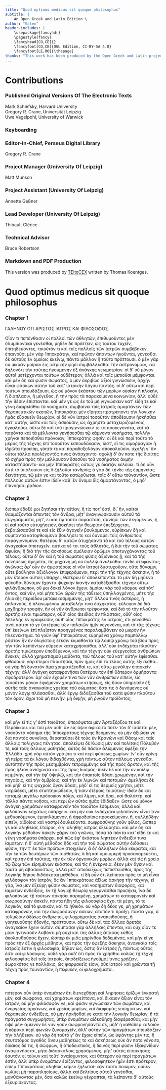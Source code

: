 ```yaml
---
title: "Quod optimus medicus sit quoque philosophus"
subtitle: |
	An Open Greek and Latin Edition \ 
author: "Galen"
header-includes: | 
	\usepackage{fancyhdr}
	\pagestyle{fancy}
	\fancyhead[CO,CE]{}
	\fancyfoot[CO,CE]{OGL Edition, CC-BY-SA 4.0}
	\fancyfoot[LE,RO]{\thepage}
thanks: "This work has been produced by the Open Greek and Latin project through the help of volunteers. See contributions for details."
...
```


# Contributions


### Published Original Versions Of The Electronic Texts

Mark Schiefsky, Harvard University  
Gregory R. Crane, Universität Leipzig  
Uwe Vagelpohl, University of Warwick  
  
### Keyboarding

### Editor-In-Chief, Perseus Digital Library

Gregory R. Crane  
  
### Project Manager (University Of Leipzig)

Matt Munson  
  
### Project Assistant (University Of Leipzig)

Annette Geßner  
  
### Lead Developer (University Of Leipzig)

Thibault Clérice  
  
### Technical Advisor

Bruce Robertson  
  
### Markdown and PDF Production

This version was produced by [TEItoCEX](https://github.com/ThomasK81/TEItoCEX) written by Thomas Koentges.

# Quod optimus medicus sit quoque philosophus

### Chapter 1

<head>ΓΑΛΗΝΟΥ ΟΤΙ ΑΡΙΣΤΟΣ ΙΑΤΡΟΣ <lb/>ΚΑΙ ΦΙΛΟΣΟΦΟΣ.</head>
                    <p>Οἷόν τι πεπόνθασιν οἱ πολλοὶ τῶν ἀθλητῶν, ἐπιθυμοῦντες <lb/>μὲν ὀλυμπιονῖκαι
                        γενέσθαι, μηδὲν δὲ πράττειν, ὡς τούτου <lb/>τυχεῖν, ἐπιτηδεύοντες, τοιοῦτόν
                        τι καὶ τοῖς πολλοῖς τῶν <lb/>ἰατρῶν συμβέβηκεν. ἐπαινοῦσι μὲν γὰρ
                        Ἱπποκράτην, καὶ <lb/>πρῶτον ἁπάντων ἡγοῦνται, γενέσθαι δὲ αὐτοὺς ἐν ὁμοίοις
                        <lb/>ἐκείνῳ, πάντα μᾶλλον ἢ τοῦτο πράττουσι. ὁ μὲν γὰρ οὐ <lb/>μικρὰν μοῖραν
                        εἰς ἰατρικήν φησι συμβάλλεσθαι τὴν ἀστρονομίαν, <lb/>καὶ δηλονότι τὴν ταύτης
                        ἡγουμένην ἐξ ἀνάγκης <lb/>γεωμετρίαν. οἱ δ’ οὐ μόνον αὐτοὶ μετέρχονται
                        τούτων οὐδέτερον, <pb n="54"/> ἀλλὰ καὶ τοῖς μετιοῦσι μέμφονται. καὶ μὲν δὴ
                        καὶ <lb/>φύσιν σώματος, ὁ μὲν ἀκριβῶς ἀξιοῖ γιγνώσκειν, ἀρχὴν εἶναι
                        <lb/>φάσκων αὐτὴν τοῦ κατ’ ἰατρικὴν λόγου παντός. οἱ δ’ <lb/>οὕτω καὶ περὶ
                        τούτων σπουδάζουσι, ὡς οὐ μόνον ἑκάστου <lb/>τῶν μορίων οὐσίαν ἢ πλοκὴν, ἢ
                        διάπλασιν, ἢ μέγεθος, ἢ <lb/>τὴν πρὸς τὰ παρακείμενα κοινωνίαν, ἀλλ’ οὐδὲ
                        τὴν θέσιν <lb/>ἐπίστανται. καὶ μέν γε ὡς ἐκ τοῦ μὴ γιγνώσκειν κατ’ εἴδη
                        <lb/>τε καὶ γένη διαιρεῖσθαι τὰ νοσήματα, συμβαίνει τοῖς ἰατροῖς
                        <lb/>ἁμαρτάνειν τῶν θεραπευτικῶν σκοπῶν, Ἱπποκράτει μὲν εἴρηται
                        <lb/>προτρέποντι τὴν λογικὴν ἡμᾶς ἐξασκεῖν θεωρίαν. οἱ δὲ <lb/>νῦν ἰατροὶ
                        τοσοῦτον ἀποδέουσιν ἠσκῆσθαι κατ’ αὐτὴν, ὥστε καὶ <lb/>τοῖς ἀσκοῦσιν, ὡς
                        ἄχρηστα μεταχειριζομένοις, ἐγκαλοῦσι. οὕτω <lb/>δὲ καὶ τοῦ προγιγνώσκειν τε
                        τὰ προγεγονότα, καὶ τὰ παρόντα <lb/>καὶ τὰ μέλλοντα γενήσεσθαι τῷ κάμνοντι
                        νοσήματα, <lb/>πολλὴν χρῆναι πεποιῆσθαι πρόνοιαν, Ἱπποκράτης φησίν. οἱ
                        <lb/>δὲ καὶ περὶ τοῦτο τὸ μέρος τῆς τέχνης ἐπὶ τοσοῦτον ἐσπουδάκασιν,
                        <lb/>ὥστ’, εἴ τις αἱμοῤῥαγίαν ἢ ἱδρῶτα προείπῃ, <pb n="55"/> γόητά τε καὶ
                        παραδοξολόγον ἀποκαλοῦσιν. σχολῇ γ’ ἂν οὗτοι <lb/>τἄλλα προλέγοντός τινος
                        ἀνάσχοιντο· <milestone unit="ed2page" n="357"/> σχολῇ δ’ ἄν ποτε <lb/>τῆς
                        διαίτης τὸ σχῆμα πρὸς τὴν μέλλουσαν ἔσεσθαι τοῦ νοσήματος <lb/>ἀκμὴν
                        καταστήσαιντο· καὶ μὴν Ἱπποκράτης οὕτως <lb/>γε διαιτᾷν κελεύει. τί δὴ οὖν
                        ἐστὶ τὸ ὑπόλοιπον εἰς ὃ ζηλοῦσι <lb/>τἀνδρός; ὁ γὰρ δὴ τήνδε τῆς ἑρμηνείας
                        δεινότητα, τῷ μέν <lb/>γε καὶ τοῦτο κατώρθωται. τοῖς δ’ οὕτω τοὐναντίον,
                        ὥστε <lb/>πολλοὺς αὐτῶν ἐστιν ἰδεῖν καθ’ ἓν ὄνομα δὶς ἁμαρτάνοντας, <lb/>ὃ
                        μηδ’ ἐπινοῆσαι ῥᾴδιον. </p>


### Chapter 2

<p>διόπερ ἔδοξέ μοι <milestone unit="ed1page" n="9"/> ζητῆσαι <lb/>τὴν αἰτίαν, ἥ
                        τίς ποτ’ ἐστὶ, δι’ ἣν, καίτοι θαυμάζονται <lb/>ἅπαντες τὸν ἄνδρα, μήτ’
                        ἀναγινώσκουσιν αὐτοῦ τὰ συγγράμματα, <lb/>μήτ’, εἰ καί τῳ τοῦτο παρασταίη,
                        συνίησι τῶν λεγομένων, <lb/>ἢ, εἰ καὶ τοῦτο εὐτυχήσειεν, ἀσκήσει τὴν θεωρίαν
                        <lb/>ἐπεξέρχεται, βεβαιώσασθαί τε καὶ εἰς ἕξιν ἀγαγεῖν βουλόμενος,
                        <lb/>εὑρίσκων δὴ καὶ σύμπαντα κατορθούμενα βουλήσει <lb/>τε καὶ δυνάμει τοῖς
                        ἀνθρώποις παραγιγνόμενα. θατέρου <pb n="56"/> δ’ αὐτῶν ἀτυχήσαντι τὸ καὶ τοῦ
                        τέλους αὐτῶν ἀναγκαῖον <lb/>ἀποτυχεῖν. αὐτίκα γέ τοι τοὺς ἀθλητὰς, ἢ διὰ τὴν
                        τοῦ <lb/>σώματος ἀφυΐαν, ἢ διὰ τὴν τῆς ἀσκήσεως ἀμέλειαν ὁρῶμεν
                        <lb/>ἀποτυγχάνοντας τοῦ τέλους. οὕτω δ’ ἂν καὶ ἡ τοῦ σώματος <lb/>φύσις
                        ἀξιόνικος ᾖ, καὶ τὰ τῆς ἀσκήσεως ἄμεμπτα, τίς <lb/>μηχανὴ μὴ οὐ πολλῷ
                        ἀνελέσθαι τόνδε στεφανίτας ἀγῶνας; <lb/>ἆρ’ οὖν ἐν ἀμφοτέροις οἱ νῦν ἰατροὶ
                        δυστυχοῦσιν, οὔτε δύναμιν, <lb/>οὔτε βούλησιν ἀξιόλογον ἐπιφερόμενοι, περὶ
                        τὴν τῆς <lb/>τέχνης ἄσκησιν, ἢ τὸ μὲν ἕτερον αὐτοῖς ὑπάρχει, θατέρου <lb/>δ’
                        ἀπολείπονται. τὸ μὲν δὴ μηδένα φύεσθαι δύναμιν ἔχοντα <lb/>ψυχικὴν ἱκανὴν
                        καταδέξασθαι τέχνην οὕτω φιλάνθρωπον, <lb/>οὔ μοι δοκεῖ λόγον ἔχειν. ὁμοίου
                        γὰρ τοῦ κόσμου καὶ <lb/>τότ’ ὄντος, καὶ νῦν, καὶ μήτε τῶν ὡρῶν τῆς τάξεως
                        <lb/>ὑπηλλαγμένης, μήτε τῆς ἡλιακῆς περιόδου μετακεκοσμημένης, <lb/>μήτ’
                        ἄλλου τινὸς ἀστέρος, ἢ ἀπλανοῦς, ἢ πλανωμένου <lb/>μεταβολήν τινα ἐσχηκότος.
                        εὔλογον δὲ διὰ μοχθηρὰν τροφήν, <lb/>ἣν οἱ νῦν ἄνθρωποι τρέφονται, καὶ διὰ
                        τὸ τὸν <pb n="57"/> πλοῦτον ἀρετῆς εἶναι τιμιώτερον, οὔθ’ οἶος Φειδίας ἐν
                        πλάσταις, <lb/>οὔθ’ οἶος Ἀπελλῆς ἐν γραφεῦσιν, οὔθ’ οἶος Ἱπποκράτης <lb/>ἐν
                        ἰατροῖς, ἔτι γενέσθαι τινά. καίτοι τό γε ὑστέροις <lb/>τῶν παλαιῶν ἡμῖν
                        γεγονέναι, καὶ τὸ τὰς τέχνας ὑπ’ ἐκείνων <lb/>ἐπὶ πλεῖστον προηγμένας
                        παραλαμβάνειν οὐ μικρὸν ἦν πλεονέκτημα. <lb/>τὰ γοῦν ὑφ’ Ἱπποκράτους
                        εὑρημένα χρόνῳ παμπόλλῳ <lb/>ῥᾷστον ἦν ἐν ὀλιγίστοις ἔτεσιν ἐκμαθόντα τῷ
                        <lb/>λοιπῷ χρόνῳ τοῦ βίου πρὸς τὴν τῶν λειπόντων εὕρεσιν καταχρήσασθαι.
                        <lb/>ἀλλ’ οὐκ ἐνδέχεται πλοῦτον ἀρετῆς τιμιώτερον <lb/>ὑποθέμενον, καὶ τὴν
                        τέχνην οὐκ εὐεργεσίας ἀνθρώπων <lb/>ἕνεκεν, ἀλλὰ χρηματισμοῦ μαθόντα, τοῦ
                        τέλους τοῦ κατ’ <lb/>αὐτὴν ἐφίεσθαι. φθάσουσι γὰρ ἕτεροι πλουτῆσαι, πρὶν
                        ἡμᾶς <lb/>ἐπὶ τὸ τέλος αὐτῆς ἐξικέσθαι. οὐ γὰρ δὴ δυνατὸν ἅμα
                        <lb/>χρηματίζεσθαί τε, καὶ οὕτω μεγάλην ἐπασκεῖν τέχνην, ἀλλ’ <lb/>ἀνάγκη
                        καταφρονῆσαι θατέρου τὸν ἐπὶ θάτερον ὁρμήσαντα <lb/>σφοδρότερον. ἆρ’ οὖν
                        ἔχομέν τινα τῶν νῦν ἀνθρώπων εἰπεῖν, <lb/>εἰς τοσοῦτον μόνον ἐφιέμενον
                        χρημάτων κτήσεως, εἰς <pb n="58"/> ὅσον ὑπηρετεῖν ἐξ αὐτῆς ταῖς ἀναγκαίαις
                        χρείαις τοῦ σώματος; <lb/>ἔστι τις ὁ δυνάμενος οὐ μόνον λόγῳ πλάσασθαι, ἀλλ’
                        <lb/>ἔργῳ διδάξασθαι τοῦ κατὰ φύσιν πλούτου τὸν ὅρον, ἄχρι <lb/>τοῦ μὴ
                        πεινῇν, μὴ διψῇν, μὴ ῥιγοῦν προϊόντος; </p>


### Chapter 3

<p>καὶ μὴν <lb/>εἴ τίς γ’ ἐστὶ τοιοῦτος, ὑπερόψεται μὲν Ἀρταξέρξου τε καὶ
                        <lb/>Περδίκκου. καὶ τοῦ μὲν οὐδ’ ἄν εἰς ὄψιν ἀφί<milestone unit="ed2page" n="358"/>κοιτό ποτε· <lb/>τὸν δ’ ἰάσεται μὲν, νοσοῦντα νόσημα τῆς
                        Ἱπποκράτους τέχνης <lb/>δεόμενον, οὐ μὴν ἀξιώσει γε διὰ παντὸς συνεῖναι,
                        θεραπεύσει <lb/>δὲ τοὺς ἐν Κρανῶνι καὶ Θάσῳ καὶ ταῖς ἄλλαις <lb/>πολίχναις
                        πένητας. ἀπολείψει δὲ Κώοις μὲν καὶ πολίταις <lb/>Πόλυβόν τε, καὶ τοὺς
                        ἄλλους μαθητὰς, αὐτὸς δὲ πᾶσαν <lb/>ἀλώμενος ἐφέξει τὴν Ἑλλάδα. χρὴ γὰρ
                        αὐτὸν γράψαι τι <lb/>καὶ περὶ φύσεως χωρίων. ἵν’ οὖν κρίνῃ τῇ πείρᾳ τὰ ἐκ
                        <lb/>λόγου διδαχθέντα, χρὴ πάντως αὐτὸν πόλεως γενέσθαι αὐτόπτην <lb/>τῆς
                        πρὸς μεσημβρίαν τετραμμένης καὶ τῆς πρὸς <lb/>ἄρκτον, καὶ τῆς πρὸς ἥλιον
                        ἀνίσχοντα καὶ τῆς πρὸς <pb n="59"/> δυσμάς· ἰδεῖν δὲ καὶ τὴν ἐν κοίλῳ
                        κειμένην, καὶ τὴν <lb/>ἐφ’ ὑψηλῷ, καὶ τὴν ἐπακτοῖς ὕδασι χρωμένην, καὶ τὴν
                        <lb/>πηγαίοις, καὶ τὴν ὀμβρίοις, καὶ τὴν ἐκ λιμνῶν καὶ <lb/>ποταμῶν·
                        ἀμελῆσαι δὲ καὶ μήδ’ εἴ τις ψυχροῖς ἄγαν <lb/>ὕδασι, μήδ’ εἴ τις θερμοῖς
                        χρῆται, μήτε νιτρώδεσι, μήτε <lb/>στυπτηριώδεσιν, ἤ τισιν ἑτέροις τοιούτοις·
                        ἰδεῖν δὲ καὶ ποταμῷ <lb/>μεγάλῳ πρόσοικον πόλιν, καὶ λίμνῃ, καὶ ὄρει, καὶ
                        <lb/>θαλάττῃ, καὶ τἄλλα πάντα νοῆσαι, καὶ περὶ ὧν αὐτὸς ἡμᾶς <lb/>ἐδίδαξεν·
                        ὥστε οὐ μόνον ἀνάγκη χρημάτων καταφρονεῖν τὸν <lb/>τοιοῦτον ἐσόμενον, ἀλλὰ
                        καὶ φιλόπονον ἐσχάτως ὑπάρχειν. <lb/>καὶ μὴν οὐκ ἐνδέχεται φιλόπονον εἶναί
                        τινα μεθυσκόμενον, <lb/>ἐμπιπλάμενον, ἢ ἀφροδισίοις προσκείμενον, ἢ,
                        συλλήβδην <lb/>εἰπεῖν, αἰδοίοις καὶ γαστρὶ δουλεύοντα. σωφροσύνης γοῦν
                        <lb/>φίλος, ὥσπερ γε καὶ ἀληθείας ἑταῖρος, ὅ γ’ ἀληθὴς ἰατρὸς
                        <lb/>ἐξεύρηται. καὶ μὲν δὴ καὶ λογικὴν μέθοδον ἀσκεῖν χάριν <lb/>τοῦ γνῶναι,
                        πόσα τὰ πάντα κατ’ εἴδη τε καὶ γένη νοσήματα <pb n="60"/> ὑπάρχει, καὶ πῶς
                        ἐφ’ ἑκάστου ληπτέον ἔνδειξίν τινα ἰαμάτων. <lb/>ἡ δ’ αὐτὴ μέθοδος ἥδε καὶ
                        τὴν τοῦ σώματος αὐτὴν <lb/>διδάσκει φύσιν, τήν τ’ ἐκ τῶν πρώτων στοιχείων, ἃ
                        δι’ ἀλλήλων <lb/>ὅλα κέκραται, καὶ τὴν ἐκ τῶν δευτέρων τῶν αἰσθητῶν, <lb/>ἃ
                        δὴ καὶ ὁμοιομερῆ προσαγορεύεται, καὶ τρίτην ἐπὶ <lb/>ταύταις, τὴν ἐκ τῶν
                        ὀργανικῶν μορίων. ἀλλὰ καὶ τίς ἡ <lb/>χρεία τῷ ζώῳ τῶν εἰρημένων ἑκάστου,
                        καὶ τίς ἡ ἐνέργεια, <lb/>δέον μὲν ἄγειν καὶ ταῦτα μὴ ἀβασανίστως, ἀλλὰ μετ’
                        ἀποδείξεως <lb/>πεπιστεῦσθαι, πρὸς τῆς λογικῆς δήπου διδάσκεται
                        <lb/>μεθόδου. τί δὴ οὖν ἔτι λείπεται πρὸς τὸ μὴ εἶναι φιλόσοφον <lb/>τὸν
                        ἰατρὸν, ὃς ἂν Ἱπποκράτους ἀξίως ἀσκήσῃ τὴν τέχνην, <lb/>εἰ γὰρ, ἵνα μὲν
                        ἐξεύρῃ φύσιν σώματος, καὶ νοσημάτων <lb/>διαφορὰς, καὶ ἰαμάτων ἐνδείξεις, ἐν
                        τῇ λογικῇ θεωρίᾳ <lb/>γεγυμνάσθαι προσήκει, ἵνα δὲ φιλοπόνως τῇ τούτων
                        ἀσκήσει <lb/>παραμένῃ, χρημάτων τε καταφρονεῖν καὶ σωφροσύνην ἀσκεῖν,
                        <lb/>πάντα ἤδη τῆς φιλοσοφίας ἔχοι τὰ μέρη, τό τε λογικὸν, καὶ <pb n="61"/>
                        τὸ φυσικὸν, καὶ τὸ ἠθικόν. οὐ γὰρ δὴ δέος γε, μὴ χρημάτων <lb/>καταφρονῶν,
                        καὶ τὴν σωφροσύνην ἀσκῶν, ἄτοπόν τι <lb/>πράξῃ. πάντα γὰρ, ἃ τολμῶσιν ἀδίκως
                        ἄνθρωποι, φιλοχρηματίας <lb/>ἀναπειθούσης, ἢ γοητευούσης ἡδονῆς, πράττουσιν.
                        <lb/>οὕτω δὲ καὶ τὰς ἄλλας ἀρετὰς ἀναγκαῖον ἔχειν αὐτόν. σύμπασαι <lb/>γὰρ
                        ἀλλήλαις ἕπονται, καὶ οὐχ οἶόν τε μίαν ἡντιναοῦν <lb/>λαβόντι μὴ οὐχὶ καὶ
                        τὰς ἄλλας ἁπάσας εὐθὺς ἀκολουθούσας <lb/>ἔχειν, ὥσπερ ἐκ μιᾶς μηρίνθου
                        δεδεμένας. καὶ μὴν εἴ γε <lb/>πρὸς τὴν ἐξ ἀρχῆς μάθησιν, καὶ πρὸς τὴν ἐφεξῆς
                        ἄσκησιν, <lb/>ἀναγκαία τοῖς ἰατροῖς ἐστιν ἡ φιλοσοφία, δῆλον ὡς, ὅστις
                        <lb/>ἂν ἰατρὸς ᾖ, πάντως οὗτός ἐστι καὶ φιλόσοφος. οὐδὲ γὰρ <lb/>οὐδ’ ὅτι
                        πρὸς τὸ χρῆσθαι καλῶς τῇ τέχνῃ φιλοσοφίας δεῖ <lb/>τοῖς ἰατροῖς, ἀποδείξεως
                        ἡγοῦμαί τινος <milestone unit="ed2page" n="359"/> χρῄζειν, ἑωρακότας <lb/>γε
                        πολλάκις, ὡς φαρμακεῖς εἰσιν, οὐκ ἰατροί· καὶ χρῶνται <lb/>τῇ τέχνῃ πρὸς
                        τοὐναντίον, ἢ πέφυκεν, οἱ φιλοχρήματοι. </p>


### Chapter 4

<p>πότερον οὖν ὑπὲρ ὀνομάτων ἔτι διενεχθήσῃ καὶ ληρήσεις <pb n="62"/> ἐρίζων
                        ἐγκρατῆ μὲν, καὶ σώφρονα, καὶ χρημάτων κρείττονα, <lb/>καὶ δίκαιον ἄξιον
                        εἶναι τὸν ἰατρὸν, οὐ μὴν φιλόσοφόν γε, <lb/>καὶ φύσιν γιγνώσκειν τῶν
                        σωμάτων, καὶ ἐνεργείας ὀργάνων, <lb/>καὶ χρείας μορίων, καὶ διαφορὰς
                        νοσημάτων, καὶ θεραπειῶν <lb/>ἐνδείξεις, οὐ μὴν ἠσκῆσθαί γε κατὰ τὴν λογικὴν
                        θεωρίαν, <lb/>ἢ τὰ πράγματα συγχωρήσας, ὑπὲρ ὀνομάτων αἰδεσθήσῃ διαφέρεσθαι;
                        <lb/>καὶ μὴν ὀψὲ μέν· ἄμεινον δὲ νῦν γοῦν σωφρονήσαντά <lb/>σε, μήδ’ ἢ
                        καθάπερ κολοιὸν ἢ κόρακα περὶ φωνῶν <lb/>ζυγομαχεῖν, ἀλλ’ αὐτὴν τῶν
                        πραγμάτων σπουδάζειν τὴν <lb/>ἀλήθειαν. οὐ γὰρ δὴ τοῦτό γ’ ἂν ἔχοις εἰπεῖν,
                        ὡς ὑφάντης <lb/>μέν τις, ἢ σκυτοτόμος ἀγαθὸς ἄνευ μαθήσεώς τε καὶ <lb/>
                        <milestone unit="ed1page" n="10"/> ἀσκήσεως οὐκ ἄν ποτε γένοιτο, δίκαιος δέ
                        τις, ἢ σώφρων, <lb/>ἢ ἀποδεικτικὸς, ἢ δεινὸς περὶ φύσιν ἐξαιφνίδιον
                        ἀναφανήσεται, <lb/>μήτε διδασκάλοις χρησάμενος, μήτ’ αὐτὸς ἐπασκήσας
                        <lb/>ἑαυτόν. εἰ τοίνυν καὶ τοῦτ’ ἀναίσχυντον, καὶ θάτερον <lb/>οὐ περὶ
                        πραγμάτων ἐστὶν, ἀλλ’ ὑπὲρ ὀνομάτων ἐρίζοντος, <lb/>φιλοσοφητέον ἡμῖν ἐστι
                        πρότερον, εἴπερ Ἱπποκράτους <pb n="63"/> ἀληθῶς ἐσμεν ζηλωταί· κᾂν τοῦτο
                        ποιῶμεν, οὐδὲν <lb/>κωλύει μὴ παραπλησίους, ἀλλὰ καὶ βελτίους αὐτοῦ
                        γενέσθαι, <lb/>μανθάνοντας μὲν, ὅσα καλῶς ἐκείνῳ γέγραπται, τὰ <lb/>λείποντα
                        δ’ αὐτοὺς ἐξευρίσκοντας. </p>

